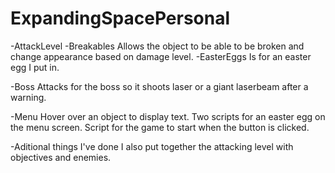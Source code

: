 # ExpandingSpacePersonal

-AttackLevel
  -Breakables
  Allows the object to be able to be broken and change appearance based on damage level.
  -EasterEggs
  Is for an easter egg I put in.
  
  -Boss
  Attacks for the boss so it shoots laser or a giant laserbeam after a warning.
  
  -Menu
  Hover over an object to display text.
  Two scripts for an easter egg on the menu screen.
  Script for the game to start when the button is clicked.
  
  -Aditional things I've done
  I also put together the attacking level with objectives and enemies.
